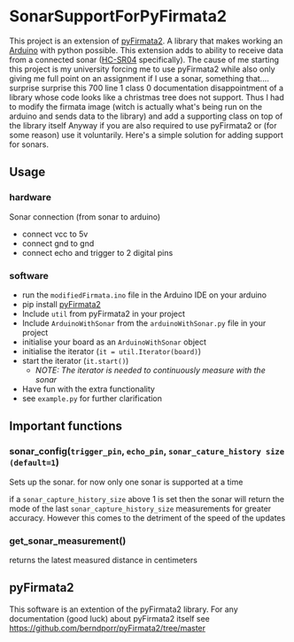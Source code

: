# SonarSupportForPyFirmata2

This project is an extension of [pyFirmata2](https://github.com/berndporr/pyFirmata2/tree/master). A library that makes working an [Arduino](https://www.arduino.cc/) with python possible. 
This extension adds to ability to receive data from a connected sonar ([HC-SR04](https://projecthub.arduino.cc/Isaac100/getting-started-with-the-hc-sr04-ultrasonic-sensor-7cabe1) specifically). 
The cause of me starting this project is my university forcing me to use pyFirmata2 while also only giving me full point on an assignment if I use a sonar,
something that.... surprise surprise this 700 line 1 class 0 documentation disappointment of a library whose code looks like a christmas tree does not support. 
Thus I had to modify the firmata image (witch is actually what's being run on the arduino and sends data to the library) and add a supporting class on top of the library itself
Anyway if you are also required to use pyFirmata2 or (for some reason) use it voluntarily. Here's a simple solution for adding support for sonars.


## Usage
### hardware
Sonar connection (from sonar to arduino)
- connect vcc to 5v
- connect gnd to gnd
- connect echo and trigger to 2 digital pins
### software
- run the `modifiedFirmata.ino` file in the Arduino IDE on your arduino
- pip install [pyFirmata2](https://github.com/berndporr/pyFirmata2/tree/master)
- Include `util` from pyFirmata2 in your project
- Include `ArduinoWithSonar` from the `arduinoWithSonar.py` file in your project
- initialise your board as an `ArduinoWithSonar` object
- initialise the iterator  (`it = util.Iterator(board)`)
- start the iterator (`it.start()`)
  - *NOTE: The iterator is needed to continuously measure with the sonar*
- Have fun with the extra functionality
- see `example.py` for further clarification

## Important functions

### sonar_config(`trigger_pin`, `echo_pin`, `sonar_cature_history size (default=1`)
Sets up the sonar. 
for now only one sonar is supported at a time

if a `sonar_capture_history_size` above 1 is set then the sonar will return the mode of the last `sonar_capture_history_size` measurements for greater accuracy.
However this comes to the detriment of the speed of the updates

### get_sonar_measurement()
returns the latest measured distance in centimeters


## pyFirmata2
This software is an extention of the pyFirmata2 library.
For any documentation (good luck) about pyFirmata2 itself see
https://github.com/berndporr/pyFirmata2/tree/master
